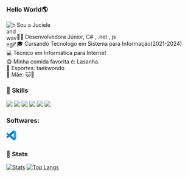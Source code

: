 ### Hello World🌎
Sou a Juciele <img alt="handwavegif" src="https://user-images.githubusercontent.com/39513876/112366216-8cfe7400-8cfe-11eb-8116-7d3dbae20e97.gif" width='27' align="left"/>  





👩‍💻 Desenvolvedora Júnior, C# , .net , js </br>
🎓 Cursando Tecnologo em Sistema para  Informação(2021-2024)</br>
💻 Técnico em Informática para Internet</br>
😋 Minha comida favorita é: Lasanha.</br>
🥋 Esportes: taekwondo </br>
🤱 Mãe: 🐱🌱 </br>





### 🚀 Skills


 <img src="https://img.shields.io/badge/JavaScript-F7DF1E?style=for-the-badge&logo=javascript&logoColor=black" /> <img src="https://img.shields.io/badge/.NET-5C2D91?style=for-the-badge&logo=.net&logoColor=black"/> <img src="https://img.shields.io/badge/C%23-239120?style=for-the-badge&logo=c-sharp&logoColor=black" /> <img src="https://img.shields.io/badge/Microsoft_Azure-0089D6?style=for-the-badge&logo=microsoft-azure&logoColor=black"/> <img src="https://img.shields.io/badge/-HTML-f44336?style=for-the-badge&logo=HTML5&logoColor=black"/> <img src="https://img.shields.io/badge/-CSS-0b5394?style=for-the-badge&logo=CSS3&logoColor=black"/>

### Softwares:

<img alt="Visual Studio Code" width="26px" src="https://raw.githubusercontent.com/github/explore/80688e429a7d4ef2fca1e82350fe8e3517d3494d/topics/visual-studio-code/visual-studio-code.png" />


### 📅 Stats
[![Stats](https://github-readme-stats.vercel.app/api?username=jucielefernandes)](https://github.com/jucielefernandes)
[![Top Langs](https://github-readme-stats.vercel.app/api/top-langs/?username=jucielefernandes&layout=compact)](https://github.com/jucielefernandes)

